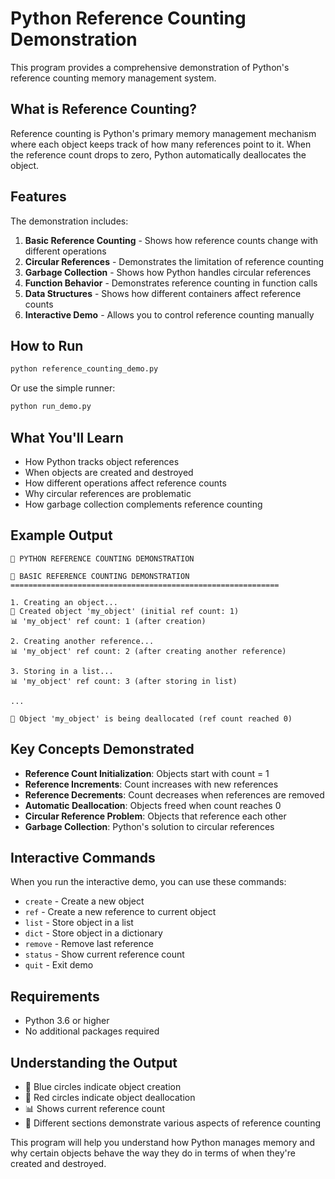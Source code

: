 # Python Reference Counting Demonstration

This program provides a comprehensive demonstration of Python's reference counting memory management system.

## What is Reference Counting?

Reference counting is Python's primary memory management mechanism where each object keeps track of how many references point to it. When the reference count drops to zero, Python automatically deallocates the object.

## Features

The demonstration includes:

1. **Basic Reference Counting** - Shows how reference counts change with different operations
2. **Circular References** - Demonstrates the limitation of reference counting
3. **Garbage Collection** - Shows how Python handles circular references
4. **Function Behavior** - Demonstrates reference counting in function calls
5. **Data Structures** - Shows how different containers affect reference counts
6. **Interactive Demo** - Allows you to control reference counting manually

## How to Run

```bash
python reference_counting_demo.py
```

Or use the simple runner:

```bash
python run_demo.py
```

## What You'll Learn

- How Python tracks object references
- When objects are created and destroyed
- How different operations affect reference counts
- Why circular references are problematic
- How garbage collection complements reference counting

## Example Output

```
🐍 PYTHON REFERENCE COUNTING DEMONSTRATION

🎯 BASIC REFERENCE COUNTING DEMONSTRATION
============================================================

1. Creating an object...
🔵 Created object 'my_object' (initial ref count: 1)
📊 'my_object' ref count: 1 (after creation)

2. Creating another reference...
📊 'my_object' ref count: 2 (after creating another reference)

3. Storing in a list...
📊 'my_object' ref count: 3 (after storing in list)

...

🔴 Object 'my_object' is being deallocated (ref count reached 0)
```

## Key Concepts Demonstrated

- **Reference Count Initialization**: Objects start with count = 1
- **Reference Increments**: Count increases with new references
- **Reference Decrements**: Count decreases when references are removed
- **Automatic Deallocation**: Objects freed when count reaches 0
- **Circular Reference Problem**: Objects that reference each other
- **Garbage Collection**: Python's solution to circular references

## Interactive Commands

When you run the interactive demo, you can use these commands:

- `create` - Create a new object
- `ref` - Create a new reference to current object
- `list` - Store object in a list
- `dict` - Store object in a dictionary
- `remove` - Remove last reference
- `status` - Show current reference count
- `quit` - Exit demo

## Requirements

- Python 3.6 or higher
- No additional packages required

## Understanding the Output

- 🔵 Blue circles indicate object creation
- 🔴 Red circles indicate object deallocation
- 📊 Shows current reference count
- 🎯 Different sections demonstrate various aspects of reference counting

This program will help you understand how Python manages memory and why certain objects behave the way they do in terms of when they're created and destroyed. 